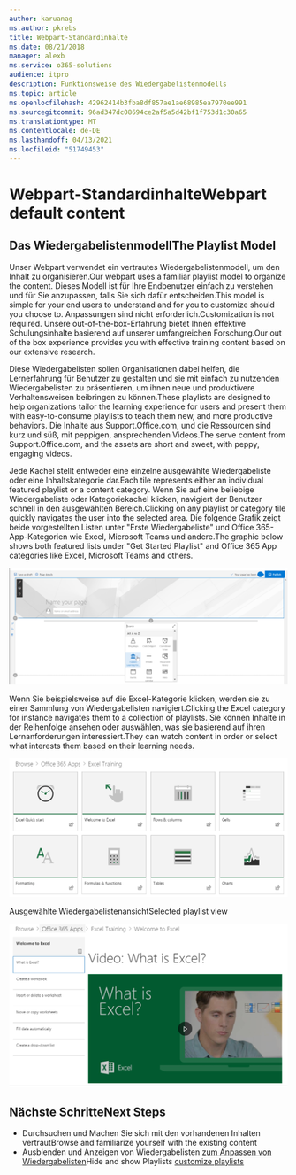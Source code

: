 ```yaml
---
author: karuanag
ms.author: pkrebs
title: Webpart-Standardinhalte
ms.date: 08/21/2018
manager: alexb
ms.service: o365-solutions
audience: itpro
description: Funktionsweise des Wiedergabelistenmodells
ms.topic: article
ms.openlocfilehash: 42962414b3fba8df857ae1ae68985ea7970ee991
ms.sourcegitcommit: 96ad347dc08694ce2af5a5d42bf1f753d1c30a65
ms.translationtype: MT
ms.contentlocale: de-DE
ms.lasthandoff: 04/13/2021
ms.locfileid: "51749453"
---
```

# <a name="webpart-default-content"></a><span data-ttu-id="580aa-103">Webpart-Standardinhalte</span><span class="sxs-lookup"><span data-stu-id="580aa-103">Webpart default content</span></span>

## <a name="the-playlist-model"></a><span data-ttu-id="580aa-104">Das Wiedergabelistenmodell</span><span class="sxs-lookup"><span data-stu-id="580aa-104">The Playlist Model</span></span>

<span data-ttu-id="580aa-105">Unser Webpart verwendet ein vertrautes Wiedergabelistenmodell, um den Inhalt zu organisieren.</span><span class="sxs-lookup"><span data-stu-id="580aa-105">Our webpart uses a familiar playlist model to organize the content.</span></span>  <span data-ttu-id="580aa-106">Dieses Modell ist für Ihre Endbenutzer einfach zu verstehen und für Sie anzupassen, falls Sie sich dafür entscheiden.</span><span class="sxs-lookup"><span data-stu-id="580aa-106">This model is simple for your end users to understand and for you to customize should you choose to.</span></span>  <span data-ttu-id="580aa-107">Anpassungen sind nicht erforderlich.</span><span class="sxs-lookup"><span data-stu-id="580aa-107">Customization is not required.</span></span>  <span data-ttu-id="580aa-108">Unsere out-of-the-box-Erfahrung bietet Ihnen effektive Schulungsinhalte basierend auf unserer umfangreichen Forschung.</span><span class="sxs-lookup"><span data-stu-id="580aa-108">Our out of the box experience provides you with effective training content based on our extensive research.</span></span>

<span data-ttu-id="580aa-109">Diese Wiedergabelisten sollen Organisationen dabei helfen, die Lernerfahrung für Benutzer zu gestalten und sie mit einfach zu nutzenden Wiedergabelisten zu präsentieren, um ihnen neue und produktivere Verhaltensweisen beibringen zu können.</span><span class="sxs-lookup"><span data-stu-id="580aa-109">These playlists are designed to help organizations tailor the learning experience for users and present them with easy-to-consume playlists to teach them new, and more productive behaviors.</span></span> <span data-ttu-id="580aa-110">Die Inhalte aus Support.Office.com, und die Ressourcen sind kurz und süß, mit peppigen, ansprechenden Videos.</span><span class="sxs-lookup"><span data-stu-id="580aa-110">The serve content from Support.Office.com, and the assets are short and sweet, with peppy, engaging videos.</span></span> 

<span data-ttu-id="580aa-111">Jede Kachel stellt entweder eine einzelne ausgewählte Wiedergabeliste oder eine Inhaltskategorie dar.</span><span class="sxs-lookup"><span data-stu-id="580aa-111">Each tile represents either an individual featured playlist or a content category.</span></span> <span data-ttu-id="580aa-112">Wenn Sie auf eine beliebige Wiedergabeliste oder Kategoriekachel klicken, navigiert der Benutzer schnell in den ausgewählten Bereich.</span><span class="sxs-lookup"><span data-stu-id="580aa-112">Clicking on any playlist or category tile quickly navigates the user into the selected area.</span></span> <span data-ttu-id="580aa-113">Die folgende Grafik zeigt beide vorgestellten Listen unter "Erste Wiedergabeliste" und Office 365-App-Kategorien wie Excel, Microsoft Teams und andere.</span><span class="sxs-lookup"><span data-stu-id="580aa-113">The graphic below shows both featured lists under "Get Started Playlist" and Office 365 App categories like Excel, Microsoft Teams and others.</span></span> 

![Webpart-Standardansicht](media/clo365addwebpart.png)

<span data-ttu-id="580aa-115">Wenn Sie beispielsweise auf die Excel-Kategorie klicken, werden sie zu einer Sammlung von Wiedergabelisten navigiert.</span><span class="sxs-lookup"><span data-stu-id="580aa-115">Clicking the Excel category for instance navigates them to a collection of playlists.</span></span>  <span data-ttu-id="580aa-116">Sie können Inhalte in der Reihenfolge ansehen oder auswählen, was sie basierend auf ihren Lernanforderungen interessiert.</span><span class="sxs-lookup"><span data-stu-id="580aa-116">They can watch content in order or select what interests them based on their learning needs.</span></span> 

![Webpart-Wiedergabeliste](media/clo365exceltraining.png)

<span data-ttu-id="580aa-118">Ausgewählte Wiedergabelistenansicht</span><span class="sxs-lookup"><span data-stu-id="580aa-118">Selected playlist view</span></span>

![Excel-Wiedergabeliste](media/clo365excelplaylist.png)

## <a name="next-steps"></a><span data-ttu-id="580aa-120">Nächste Schritte</span><span class="sxs-lookup"><span data-stu-id="580aa-120">Next Steps</span></span>

- <span data-ttu-id="580aa-121">Durchsuchen und Machen Sie sich mit den vorhandenen Inhalten vertraut</span><span class="sxs-lookup"><span data-stu-id="580aa-121">Browse and familiarize yourself with the existing content</span></span>
- <span data-ttu-id="580aa-122">Ausblenden und Anzeigen von Wiedergabelisten [zum Anpassen von Wiedergabelisten](custom_hideshowplaylists.md)</span><span class="sxs-lookup"><span data-stu-id="580aa-122">Hide and show Playlists [customize playlists](custom_hideshowplaylists.md)</span></span>
